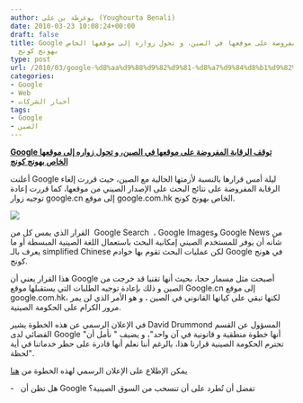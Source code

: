 ```yaml
---
author: يوغرطة بن علي (Youghourta Benali)
date: 2010-03-23 10:08:24+00:00
draft: false
title: Google توقف الرقابة المفروضة على موقعها في الصين، و تحول زواره إلى موقعها الخاص
  بهونج كونج
type: post
url: /2010/03/google-%d8%aa%d9%88%d9%82%d9%81-%d8%a7%d9%84%d8%b1%d9%82%d8%a7%d8%a8%d8%a9-%d8%a7%d9%84%d9%85%d9%81%d8%b1%d9%88%d8%b6%d8%a9-%d8%b9%d9%84%d9%89-%d9%85%d9%88%d9%82%d8%b9%d9%87%d8%a7-%d9%81%d9%8a-%d8%a7/
categories:
- Google
- Web
- أخبار الشركات
tags:
- Google
- الصين
---
```


[**Google توقف الرقابة المفروضة على موقعها في الصين، و تحول زواره إلى موقعها الخاص بهونج كونج**](http://www.it-scoop.com/2010/03/google-%d8%aa%d9%88%d9%82%d9%81-%d8%a7%d9%84%d8%b1%d9%82%d8%a7%d8%a8%d8%a9-%d8%a7%d9%84%d9%85%d9%81%d8%b1%d9%88%d8%b6%d8%a9-%d8%b9%d9%84%d9%89-%d9%85%d9%88%d9%82%d8%b9%d9%87%d8%a7-%d9%81%d9%8a-%d8%a7/)


أعلنت Google ليلة أمس قرارها بالنسبة لأزمتها الحالية مع الصين، حيث قررت إلغاء الرقابة المفروضة على نتائج البحث على الإصدار الصيني من موقعها، كما قررت إعادة توجيه زوار google.cn إلى موقع google.com.hk الخاص بهونج كونج.

[![](http://www.it-scoop.com/wp-content/uploads/2010/03/Google-China-001-300x180.jpg)
](http://www.it-scoop.com/2010/03/google-%d8%aa%d9%88%d9%82%d9%81-%d8%a7%d9%84%d8%b1%d9%82%d8%a7%d8%a8%d8%a9-%d8%a7%d9%84%d9%85%d9%81%d8%b1%d9%88%d8%b6%d8%a9-%d8%b9%d9%84%d9%89-%d9%85%d9%88%d9%82%d8%b9%d9%87%d8%a7-%d9%81%d9%8a-%d8%a7/)

القرار الذي يمس كل من  Google Search  ، Google Imagesو Google News من شأنه أن يوفر للمستخدم الصيني إمكانية البحث باستعمال اللغة الصينية المبسطة أو ما يعرف بالـ simplified Chinese لكن عمليات البحث تقوم بها خوادم Google في هونج كونج.

هذا القرار يعني أن Google أصبحت مثل مسمار حجا، بحيث أنها تقنيا قد خرجت من الصين و ذلك بإعادة توجيه الطلبات التي يستقبلها موقع Google.cn إلى موقع google.com.hk، لكنها تبقي على كيانها القانوني في الصين ، و هو الأمر الذي لن يمر مرور الكرام على الحكومة الصينية.

في الإعلان الرسمي عن هذه الخطوة يشير David Drummond المسؤول عن القسم القضائي لدى Google "أنها خطوة منطقية و قانونية في آن واحد"، و يضيف " نأمل أن تحترم الحكومة الصينية قرارنا هذا، بالرغم أننا نعلم أنها قادرة على حظر خدماتنا في أية لحظة".

يمكن الإطلاع على الإعلان الرسمي لهذه الخطوة من [هنا](http://googleblog.blogspot.com/2010/03/new-approach-to-china-update.html)

-   هل تظن أن Google تفضل أن تُطرد على أن تنسحب من السوق الصينية؟
